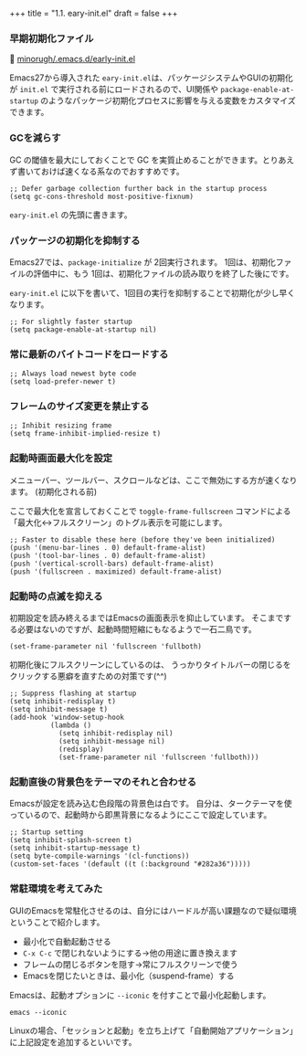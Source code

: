 +++
title = "1.1. eary-init.el"
draft = false
+++
### 早期初期化ファイル
🔗 [minorugh/.emacs.d/early-init.el](https://github.com/minorugh/.emacs.d/blob/main/early-init.el)

Emacs27から導入された `eary-init.el`は、パッケージシステムやGUIの初期化が `init.el` で実行される前にロードされるので、UI関係や `package-enable-at-startup` のようなパッケージ初期化プロセスに影響を与える変数をカスタマイズできます。

### GCを減らす
GC の閾値を最大にしておくことで GC を実質止めることができます。とりあえず書いておけば速くなる系なのでおすすめです。

```elisp
;; Defer garbage collection further back in the startup process
(setq gc-cons-threshold most-positive-fixnum)
```
`eary-init.el` の先頭に書きます。

### パッケージの初期化を抑制する 
Emacs27では、`package-initialize` が 2回実行されます。
1回は、初期化ファイルの評価中に、もう 1回は、初期化ファイルの読み取りを終了した後にです。

`eary-init.el` に以下を書いて、1回目の実行を抑制することで初期化が少し早くなります。

```elisp
;; For slightly faster startup
(setq package-enable-at-startup nil)
```

### 常に最新のバイトコードをロードする

```elisp
;; Always load newest byte code
(setq load-prefer-newer t)

```

### フレームのサイズ変更を禁止する

```elisp
;; Inhibit resizing frame
(setq frame-inhibit-implied-resize t)
```

### 起動時画面最大化を設定
メニューバー、ツールバー、スクロールなどは、ここで無効にする方が速くなります。 (初期化される前)

ここで最大化を宣言しておくことで `toggle-frame-fullscreen` コマンドによる「最大化<->フルスクリーン」のトグル表示を可能にします。
```elisp
;; Faster to disable these here (before they've been initialized)
(push '(menu-bar-lines . 0) default-frame-alist)
(push '(tool-bar-lines . 0) default-frame-alist)
(push '(vertical-scroll-bars) default-frame-alist)
(push '(fullscreen . maximized) default-frame-alist)
```

### 起動時の点滅を抑える
初期設定を読み終えるまではEmacsの画面表示を抑止しています。
そこまでする必要はないのですが、起動時間短縮にもなるようで一石二鳥です。

```elisp
(set-frame-parameter nil 'fullscreen 'fullboth)
```
初期化後にフルスクリーンにしているのは、
うっかりタイトルバーの閉じるをクリックする悪癖を直すための対策です(^^)

```elisp
;; Suppress flashing at startup
(setq inhibit-redisplay t)
(setq inhibit-message t)
(add-hook 'window-setup-hook
		  (lambda ()
			(setq inhibit-redisplay nil)
			(setq inhibit-message nil)
			(redisplay)
			(set-frame-parameter nil 'fullscreen 'fullboth)))
```

### 起動直後の背景色をテーマのそれと合わせる
Emacsが設定を読み込む色段階の背景色は白です。
自分は、タークテーマを使っているので、起動時から即黒背景になるようにここで設定しています。

```elisp
;; Startup setting
(setq inhibit-splash-screen t)
(setq inhibit-startup-message t)
(setq byte-compile-warnings '(cl-functions))
(custom-set-faces '(default ((t (:background "#282a36")))))
```

### 常駐環境を考えてみた 
GUIのEmacsを常駐化させるのは、自分にはハードルが高い課題なので疑似環境ということで紹介します。

* 最小化で自動起動させる
* `C-x C-c` で閉じれないようにする→他の用途に置き換えます
* フレームの閉じるボタンを隠す→常にフルスクリーンで使う
* Emacsを閉じたいときは、最小化（suspend-frame）する

Emacsは、起動オプションに `--iconic` を付すことで最小化起動します。
```sell
emacs --iconic
```
Linuxの場合、「セッションと起動」を立ち上げて「自動開始アプリケーション」に上記設定を追加するといいです。
